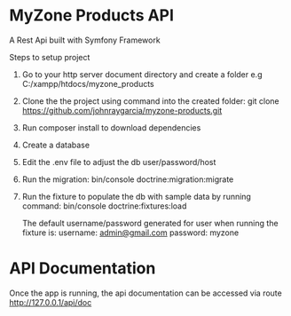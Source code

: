 # MyZone Products API
A Rest Api built with Symfony Framework

Steps to setup project
1. Go to your http server document directory and create a folder e.g C:/xampp/htdocs/myzone_products
2. Clone the the project using command into the created folder: 
  git clone https://github.com/johnraygarcia/myzone-products.git 
3. Run composer install to download dependencies
4. Create a database
5. Edit the .env file to adjust the db user/password/host
6. Run the migration: 
   bin/console doctrine:migration:migrate
7. Run the fixture to populate the db with sample data by running command: 
   bin/console doctrine:fixtures:load
   
   The default username/password generated for user when running the fixture is:
   username: admin@gmail.com
   password: myzone
   

# API Documentation
Once the app is running, the api documentation can be accessed via route
http://127.0.0.1/api/doc

